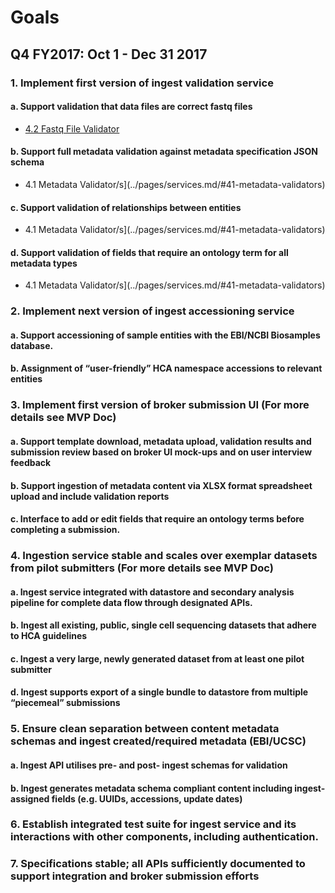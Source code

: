 # Goals

## Q4 FY2017: Oct 1 - Dec 31 2017

### 1. Implement first version of ingest validation service
#### a. Support validation that data files are correct fastq files
* [4.2 Fastq File Validator](../pages/services.md/#42-fastq-file-validator)
#### b. Support full metadata validation against metadata specification JSON schema
* 4.1 Metadata Validator/s](../pages/services.md/#41-metadata-validators)
#### c. Support validation of relationships between entities
* 4.1 Metadata Validator/s](../pages/services.md/#41-metadata-validators)
#### d. Support validation of fields that require an ontology term for all metadata types
* 4.1 Metadata Validator/s](../pages/services.md/#41-metadata-validators)
### 2. Implement next version of ingest accessioning service 
#### a. Support accessioning of sample entities with the EBI/NCBI Biosamples database.
#### b.  Assignment of “user-friendly” HCA namespace accessions to relevant entities
### 3. Implement first version of broker submission UI (For more details see MVP Doc)
#### a. Support template download, metadata upload, validation results and submission review based on broker UI mock-ups and on user interview feedback
#### b. Support ingestion of metadata content via XLSX format spreadsheet upload and include validation reports
#### c. Interface to add or edit fields that require an ontology terms before completing a submission. 
### 4. Ingestion service stable and scales over exemplar datasets from pilot submitters (For more details see MVP Doc)
#### a. Ingest service integrated with datastore and secondary analysis pipeline for complete data flow through designated APIs.
#### b. Ingest all existing, public, single cell sequencing datasets that adhere to HCA guidelines
#### c. Ingest a very large, newly generated dataset from at least one pilot submitter
#### d. Ingest supports export of a single bundle to datastore from multiple “piecemeal” submissions
### 5. Ensure clean separation between content metadata schemas and ingest created/required metadata (EBI/UCSC)
#### a. Ingest API utilises pre- and post- ingest schemas for validation
#### b. Ingest generates metadata schema compliant content including ingest-assigned fields (e.g. UUIDs, accessions, update dates)
### 6. Establish integrated test suite for ingest service and its interactions with other components, including authentication.
### 7. Specifications stable; all APIs sufficiently documented to support integration and broker submission efforts
